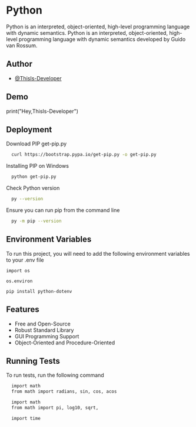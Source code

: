 
# Python

Python is an interpreted, object-oriented, high-level programming language with dynamic semantics. Python is an interpreted, object-oriented, high-level programming language with dynamic semantics developed by Guido van Rossum.


## Author

- [@ThisIs-Developer](https://github.com/ThisIs-Developer)


## Demo

print("Hey,ThisIs-Developer")


## Deployment

Download PIP get-pip.py
```bash
  curl https://bootstrap.pypa.io/get-pip.py -o get-pip.py
```
Installing PIP on Windows
```bash
  python get-pip.py
```
Check Python version
```bash
  py --version
```
Ensure you can run pip from the command line
```bash
  py -m pip --version
```

## Environment Variables

To run this project, you will need to add the following environment variables to your .env file

`import os`

`os.environ`

`pip install python-dotenv`


## Features

- Free and Open-Source
- Robust Standard Library
- GUI Programming Support
- Object-Oriented and Procedure-Oriented



## Running Tests

To run tests, run the following command

```bash
  import math
  from math import radians, sin, cos, acos
```
```bash
  import math
  from math import pi, log10, sqrt, 
```
```bash
  import time 
```